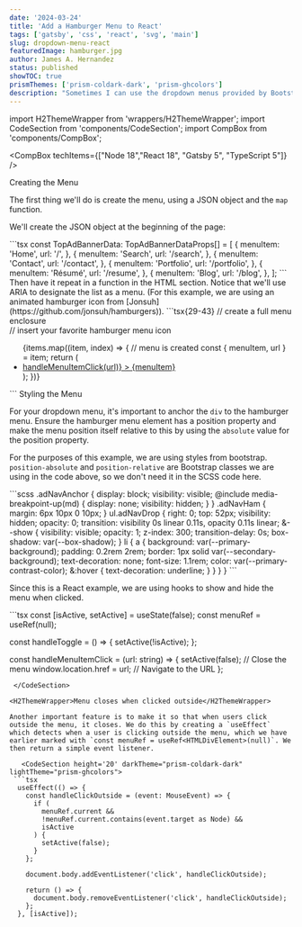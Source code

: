```yaml
---
date: '2024-03-24'
title: 'Add a Hamburger Menu to React'
tags: ['gatsby', 'css', 'react', 'svg', 'main']
slug: dropdown-menu-react
featuredImage: hamburger.jpg
author: James A. Hernandez
status: published
showTOC: true
prismThemes: ['prism-coldark-dark', 'prism-ghcolors']
description: "Sometimes I can use the dropdown menus provided by Bootstrap or MUI, but customizing your own provides better flexibility for your design. As long as you keep it accessible, it's relatively easy to do it in React or Gatsby."
---
```


import H2ThemeWrapper from 'wrappers/H2ThemeWrapper';
import CodeSection from 'components/CodeSection';
import CompBox from 'components/CompBox';

<CompBox techItems={["Node 18","React 18", "Gatsby 5", "TypeScript 5"]} />

<H2ThemeWrapper>Creating the Menu</H2ThemeWrapper>

The first thing we'll do is create the menu, using a JSON object and the `map` function. 

We'll create the JSON object at the beginning of the page:

<CodeSection height='11' darkTheme="prism-coldark-dark" lightTheme="prism-ghcolors">
```tsx 
const TopAdBannerData: TopAdBannerDataProps[] = [
  {
    menuItem: 'Home',
    url: '/',
  },
  {
    menuItem: 'Search',
    url: '/search',
  },
  {
    menuItem: 'Contact',
    url: '/contact',
  },
  {
    menuItem: 'Portfolio',
    url: '/portfolio',
  },
  {
    menuItem: 'Résumé',
    url: '/resume',
  },
  {
    menuItem: 'Blog',
    url: '/blog',
  },
];
```
</CodeSection>
Then have it repeat in a function in the HTML section. Notice that we'll use ARIA to designate the list as a menu. (For this example, we are using an animated hamburger icon from [Jonsuh](https://github.com/jonsuh/hamburgers)).

<CodeSection height='20' darkTheme="prism-coldark-dark" lightTheme="prism-ghcolors">
```tsx{29-43}
// create a full menu enclosure
<div className="adNavAnchor position-relative align-items-center"> 
// insert your favorite hamburger menu icon
  <div
    className={
      // utilize isActive boolean to animate hamburger
      'hamburger hamburger--spin ' + (isActive ? 'is-active' : null)
    }
    onClick={handleToggle} // handleToggle changes the isActive boolean
    tabIndex={0}
    aria-expanded={isActive ? true : false}
    aria-controls="mobileMenu"
    aria-haspopup="true"
  >
    <div className="adNavHam hamburger-box">
      <div className="hamburger-inner"></div>
    </div>
  </div>

  <ul // dropdown menu begins
    className={
      'adNavDrop position-absolute list-unstyled user-select-none ' +
      (isActive ? 'adNavDrop--show' : null) // class changes with isActive boolean
    }
    id="mobileMenu"
    role="menu"
    aria-labelledby="menubutton"
  >
    {items.map((item, index) => { // menu is created
      const { menuItem, url } = item;
      return (
        <li key={index} role="presentation">
          <a
            className="d-block"
            href={url}
            role="menuitem"
            onClick={() => handleMenuItemClick(url)}
          >
            {menuItem}
          </a>
        </li>
      );
    })}
  </ul>
</div>
    ```
</CodeSection>
<H2ThemeWrapper>Styling the Menu</H2ThemeWrapper>

For your dropdown menu, it's important to anchor the `div` to the hamburger menu. Ensure the hamburger menu element has a position property and make the menu position itself relative to this by using the `absolute` value for the position property.

For the purposes of this example, we are using styles from bootstrap. `position-absolute` and `position-relative` are Bootstrap classes we are using in the code above, so we don't need it in the SCSS code here. 

<CodeSection height='20' darkTheme="prism-coldark-dark" lightTheme="prism-ghcolors">
```scss
  .adNavAnchor {
    display: block;
    visibility: visible;
    @include media-breakpoint-up(md) {
      display: none;
      visibility: hidden;
    }
  }
  .adNavHam {
    margin: 6px 10px 0 10px;
  }
  ul.adNavDrop {
    right: 0;
    top: 52px;
    visibility: hidden;
    opacity: 0;
    transition: visibility 0s linear 0.11s, opacity 0.11s linear;
    &--show {
      visibility: visible;
      opacity: 1;
      z-index: 300;
      transition-delay: 0s;
      box-shadow: var(--box-shadow);
    }
    li {
      a {
        background: var(--primary-background);
        padding: 0.2rem 2rem;
        border: 1px solid var(--secondary-background);
        text-decoration: none;
        font-size: 1.1rem;
        color: var(--primary-contrast-color);
        &:hover {
          text-decoration: underline;
        }
      }
    }
  }
  ```
</CodeSection>

Since this is a React example, we are using hooks to show and hide the menu when clicked.

 <CodeSection height='20' darkTheme="prism-coldark-dark" lightTheme="prism-ghcolors">
 ```tsx
  const [isActive, setActive] = useState(false);
  const menuRef = useRef<HTMLDivElement>(null);

  const handleToggle = () => {
    setActive(!isActive);
  };

  const handleMenuItemClick = (url: string) => {
    setActive(false); // Close the menu
    window.location.href = url; // Navigate to the URL
  };
```
 </CodeSection>

<H2ThemeWrapper>Menu closes when clicked outside</H2ThemeWrapper>

Another important feature is to make it so that when users click outside the menu, it closes. We do this by creating a `useEffect` which detects when a user is clicking outside the menu, which we have earlier marked with `const menuRef = useRef<HTMLDivElement>(null)`. We then return a simple event listener.

   <CodeSection height='20' darkTheme="prism-coldark-dark" lightTheme="prism-ghcolors">
 ```tsx
  useEffect(() => {
    const handleClickOutside = (event: MouseEvent) => {
      if (
        menuRef.current &&
        !menuRef.current.contains(event.target as Node) &&
        isActive
      ) {
        setActive(false);
      }
    };

    document.body.addEventListener('click', handleClickOutside);

    return () => {
      document.body.removeEventListener('click', handleClickOutside);
    };
  }, [isActive]);
```
 </CodeSection>